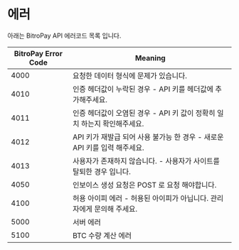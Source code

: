 # 에러
아래는 BitroPay API 에러코드 목록 입니다.

BitroPay Error Code | Meaning
------------------- | -------
4000 | 요청한 데이터 형식에 문제가 있습니다.
4010 | 인증 헤더값이 누락된 경우 - API 키를 헤더값에 추가해주세요.
4011 | 인증 헤더값이 오염된 경우 - API 키 값이 정확히 일치 하는지 확인해주세요.
4012 | API 키가 재발급 되어 사용 불가능 한 경우 - 새로운 API 키를 입력 해주세요.
4013 | 사용자가 존재하지 않습니다. - 사용자가 사이트를 탈퇴한 경우 입니다.
4050 | 인보이스 생성 요청은 POST 로 요청 해야합니다.
4100 | 허용 아이피 에러 - 허용된 아이피가 아닙니다. 관리자에게 문의해 주세요.
5000 | 서버 에러
5100 | BTC 수량 계산 에러
